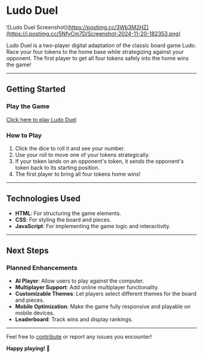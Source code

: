 # **Ludo Duel**

![Ludo Duel Screenshot](https://postimg.cc/3Wb3M2HZ](https://i.postimg.cc/5NfyCm7D/Screenshot-2024-11-20-182353.png)

Ludo Duel is a two-player digital adaptation of the classic board game Ludo. Race your four tokens to the home base while strategizing against your opponent. The first player to get all four tokens safely into the home wins the game!

---

## **Getting Started**

### **Play the Game**
[Click here to play Ludo Duel](Link_to_Game)

### **How to Play**
1. Click the dice to roll it and see your number.
2. Use your roll to move one of your tokens strategically.
3. If your token lands on an opponent's token, it sends the opponent's token back to its starting position.
4. The first player to bring all four tokens home wins!

---

## **Technologies Used**

- **HTML**: For structuring the game elements.
- **CSS**: For styling the board and pieces.
- **JavaScript**: For implementing the game logic and interactivity.

---

## **Next Steps**

### **Planned Enhancements**
- **AI Player**: Allow users to play against the computer.
- **Multiplayer Support**: Add online multiplayer functionality.
- **Customizable Themes**: Let players select different themes for the board and pieces.
- **Mobile Optimization**: Make the game fully responsive and playable on mobile devices.
- **Leaderboard**: Track wins and display rankings.

---

Feel free to [contribute](https://github.com/AbdulSalam0123/Project-Ludo) or report any issues you encounter!

**Happy playing! 🎲**
